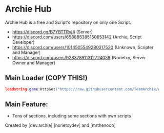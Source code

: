 # Archie Hub

Archie Hub is a free and Script's repository on only one Script.

- https://discord.gg/B7YBTTRvj4 (Server)
- https://discord.com/users/658886385150853142 (Archie, Script Developer)
- https://discord.com/users/1014505549280317530 (Unknown, Scripter and Manager)
- https://discord.com/users/928378911312724039 (Norietxy, Server Owner and Manager)

## Main Loader (COPY THIS!)
```lua
loadstring(game:HttpGet("https://raw.githubusercontent.com/TeamArchie/ArchieHub/main/ArchieLoader/ArchieMain"))()
```

## Main Feature:
- Tons of sections, including some sections with own scripts

Created by [dev.archie] [norietxydev] and [mrthenoob]
